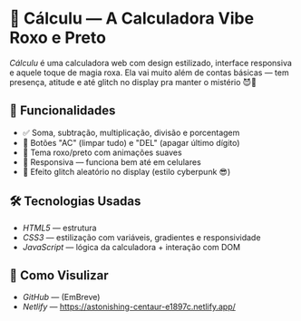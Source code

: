 # 🧮 Cálculu — A Calculadora Vibe Roxo e Preto

*Cálculu* é uma calculadora web com design estilizado, interface responsiva e aquele toque de magia roxa. Ela vai muito além de contas básicas — tem presença, atitude e até glitch no display pra manter o mistério 😈💜

## 🔮 Funcionalidades

- ✅ Soma, subtração, multiplicação, divisão e porcentagem
- 🧼 Botões "AC" (limpar tudo) e "DEL" (apagar último dígito)
- 🌌 Tema roxo/preto com animações suaves
- 📱 Responsiva — funciona bem até em celulares
- 👾 Efeito glitch aleatório no display (estilo cyberpunk 😎)

## 🛠️ Tecnologias Usadas

- *HTML5* — estrutura
- *CSS3* — estilização com variáveis, gradientes e responsividade
- *JavaScript* — lógica da calculadora + interação com DOM

## 🚀 Como Visulizar
- *GitHub* — (EmBreve)
- *Netlify* — https://astonishing-centaur-e1897c.netlify.app/


